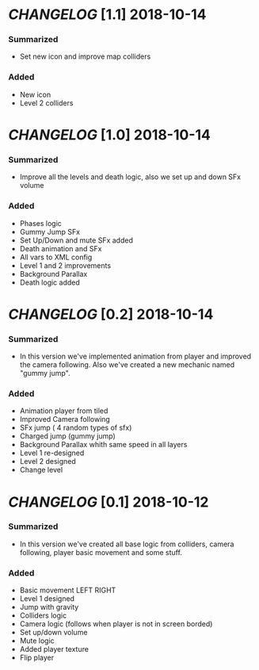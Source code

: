 # *CHANGELOG* [1.1]  2018-10-14

### Summarized

* Set new icon and improve map colliders

### Added

* New icon
* Level 2 colliders


# *CHANGELOG* [1.0]  2018-10-14

### Summarized

* Improve all the levels and death logic, also we set up and down SFx volume

### Added

* Phases logic
* Gummy Jump SFx
* Set Up/Down and mute SFx added
* Death animation and SFx
* All vars to XML config
* Level 1 and 2 improvements
* Background Parallax 
* Death logic added

# *CHANGELOG* [0.2] 2018-10-14

### Summarized

* In this version we've implemented animation from player and improved the camera following. Also we've created a new mechanic named "gummy jump".

### Added

* Animation player from tiled
* Improved Camera following
* SFx jump ( 4 random types of sfx)
* Charged jump (gummy jump)
* Background Parallax whith same speed in all layers
* Level 1 re-designed
* Level 2 designed
* Change level


# *CHANGELOG* [0.1] 2018-10-12

### Summarized
* In this version we've created all base logic from colliders, camera following, player basic movement and some stuff.

### Added

* Basic movement LEFT RIGHT
* Level 1 designed
* Jump with gravity
* Colliders logic
* Camera logic (follows when player is not in screen borded)
* Set up/down volume
* Mute logic
* Added player texture
* Flip player






